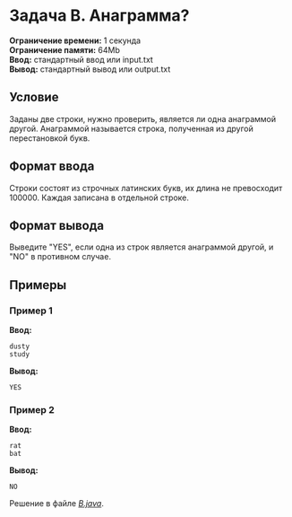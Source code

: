 # Задача B. Анаграмма?

**Ограничение времени:** 1 секунда  
**Ограничение памяти:** 64Mb  
**Ввод:** стандартный ввод или input.txt  
**Вывод:** стандартный вывод или output.txt  

## Условие  
Заданы две строки, нужно проверить, является ли одна анаграммой другой. Анаграммой называется строка, полученная из другой перестановкой букв.

## Формат ввода  
Строки состоят из строчных латинских букв, их длина не превосходит 100000. Каждая записана в отдельной строке.

## Формат вывода  
Выведите "YES", если одна из строк является анаграммой другой, и "NO" в противном случае.

## Примеры

### Пример 1
**Ввод:**  
```
dusty
study
```

**Вывод:**  
```
YES
```

### Пример 2
**Ввод:**  
```
rat
bat
```

**Вывод:**  
```
NO
```

Решение в файле [*B.java*](B.java).